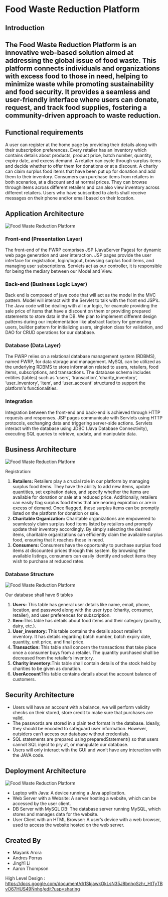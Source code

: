 <h1> Food Waste Reduction Platform </h1>

<h2>Introduction<h2>
The Food Waste Reduction Platform is an innovative web-based solution aimed at addressing the global issue of food waste. This platform connects individuals and organizations with excess food to those in need, helping to minimize waste while promoting sustainability and food security. It provides a seamless and user-friendly interface where users can donate, request, and track food supplies, fostering a community-driven approach to waste reduction.

<h2>Functional requirements</h2>

A user can register at the home page by providing their details along with their subscription preferences. 
Every retailer has an inventory which contains details about products, product price, batch number, quantity, expiry date, and excess demand. A retailer can cycle through surplus items and decide whether to offer them for donations or at a discount. 
A charity can claim surplus food items that have been put up for donation and add them to their inventory. 
Consumers can purchase items from retailers in both scenarios, at a discount and at normal prices. They can browse through items across different retailers and can also view inventory across different retailers. Users who have subscribed to alerts shall receive messages on their phone and/or email based on their location. 

<h2>Application Architecture</h2>

![Food Waste Reduction Platform](https://raw.githubusercontent.com/zoeyleein/FoodWasteReductionPlatform/master/README/Diagram02.jpg)

<h3>Front-end (Presentation Layer)</h3>
The front-end of the FWRP comprises JSP (JavaServer Pages) for dynamic web page generation and user interaction.
JSP pages provide the user interface for registration, login/logout, browsing surplus food items, and managing user subscriptions.
Servlets act as our controller, it is responsible for being the mediary between our Model and View.

<h3>Back-end (Business Logic Layer)</h3>
Back end is composed of java code that will act as the model in the MVC pattern. 
Model will interact with the Servlet to talk with the front end JSP’s.
The Java code will be dealing with all our logic, for example providing the sale price of items that have a discount on them or providing prepared statements to store data in the DB.
We plan to implement different design patterns during our implementation like abstract factory for generating users, builder pattern for initializing users, singleton class for validation, and DAO for CRUD operations for our database.

<h3>Database (Data Layer)</h3>
The FWRP relies on a relational database management system (RDBMS), named FWRP, for data storage and management.
MySQL can be utilized as the underlying RDBMS to store information related to users, retailers, food items, subscriptions, and transactions.
The database schema includes entities (tables) such as ‘users’, ‘transaction’, ‘charity_inventory’, ‘user_inventory’, ‘item’, and ‘user_account’ structured to support the platform's functionalities.

<h3>Integration</h3>
Integration between the front-end and back-end is achieved through HTTP requests and responses.
JSP pages communicate with Servlets using HTTP protocols, exchanging data and triggering server-side actions.
Servlets interact with the database using JDBC (Java Database Connectivity), executing SQL queries to retrieve, update, and manipulate data.

<h2>Business Architecture</h2>

![Food Waste Reduction Platform](https://raw.githubusercontent.com/zoeyleein/FoodWasteReductionPlatform/master/README/Diagram01.jpg)

Registration:
<ol>
  <li><strong>Retailers:</strong> Retailers play a crucial role in our platform by managing surplus food items. They have the ability to add new items, update quantities, set expiration dates, and specify whether the items are available for donation or sale at a reduced price. Additionally, retailers can easily flag surplus food items that are nearing expiration or are in excess of demand. Once flagged, these surplus items can be promptly listed on the platform for donation or sale.</li>
  <li><strong>Charitable Organization:</strong> Charitable organizations are empowered to seamlessly claim surplus food items listed by retailers and promptly update their inventory accordingly. By simply selecting the desired items, charitable organizations can efficiently claim the available surplus food, ensuring that it reaches those in need.</li>
  <li><strong>Consumers:</strong> Consumers have the opportunity to purchase surplus food items at discounted prices through this system. By browsing the available listings, consumers can easily identify and select items they wish to purchase at reduced rates.</li>
</ol>

<h3>Database Structure</h3>

![Food Waste Reduction Platform](https://raw.githubusercontent.com/zoeyleein/FoodWasteReductionPlatform/master/README/Diagram03.jpg)

Our database shall have 6 tables
<ol>
    <li><strong>Users:</strong> This table has general user details like name, email, phone, location, and password along with the user type (charity, consumer, retailer), and user preferences for subscription.</li> 
    <li><strong>Item:</strong>This table has details about food items and their category (poultry, dairy, etc.).</li>
    <li><strong>User_inventory:</strong> This table contains the details about retailer’s inventory. It has details regarding batch number, batch expiry date, quantity, unit price, and final price.</li>
    <li><strong>Transaction: </strong>This table shall concern the transactions that take place once a consumer buys from a retailer. The quantity purchased shall be decreased from the retailer’s inventory.</li>
    <li><strong>Charity inventory:</strong>This table shall contain details of the stock held by charities to be given as donation.</li>
    <li><strong>UserAccount</strong>This table contains details about the account balance of customers.</li>
</ol>

<h2>Security Architecture </h2>
<ul>
  <li>Users will have an account with a balance, we will perform validity checks on their stored, store credit to make sure that purchases are valid.</li>
  <li>The passwords are stored in a plain text format in the database. Ideally, they should be encoded to safeguard user information. However, outsiders can’t access our database without credentials.</li>
  <li>SQL statements are prepared using preparedStatement() so that users cannot SQL inject to pry at, or manipulate our database.</li>
  <li>Users will only interact with the GUI and won’t have any interaction with the JAVA code.</li>
</ul>

<h2>Deployment Architecture</h2>

![Food Waste Reduction Platform](https://raw.githubusercontent.com/zoeyleein/FoodWasteReductionPlatform/master/README/Diagram04.jpg)

<ul>
  <li>Laptop with Java: A device running a Java application.</li>
  <li>Web Server with a Website: A server hosting a website, which can be accessed by the user client.</li>
  <li>DB Server with MySQL DB: The database server running MySQL, which stores and manages data for the website.</li>
  <li>User Client with an HTML Browser: A user’s device with a web browser, used to access the website hosted on the web server.</li>
</ul>



<h2>Created By</h2> 
<ul>
  <li>Mayank Arora</li>
  <li>Andres Porras</li>
  <li>JingYi Li</li>
  <li>Aaron Thompson</li>
</ul>

High Level Design : 
https://docs.google.com/document/d/1SkjawkOkLsN35J8bnhqSzhr_HtTyTBvO67HUS49Nnhg/edit?usp=sharing


